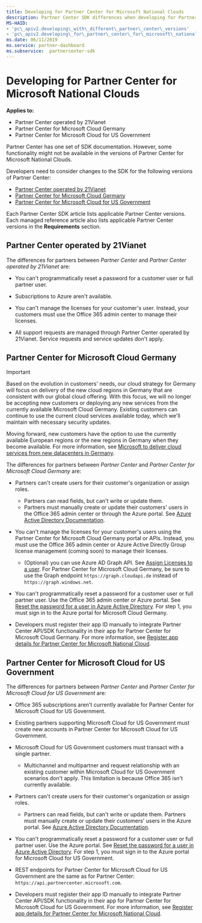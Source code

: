 ```yaml
---
title: Developing for Partner Center for Microsoft National Clouds
description: Partner Center SDK differences when developing for Partner Center for Microsoft National Clouds.
MS-HAID:
- 'pc\_apiv2.developing\_with\_different\_partner\_center\_versions'
- 'pc\_apiv2.developing\_for\_partner\_center\_for\_microsoft\_national\_cloud'
ms.date: 06/11/2019
ms.service: partner-dashboard
ms.subservice:  partnercenter-sdk
---
```


# Developing for Partner Center for Microsoft National Clouds

**Applies to:**

- Partner Center operated by 21Vianet
- Partner Center for Microsoft Cloud Germany
- Partner Center for Microsoft Cloud for US Government

Partner Center has one set of SDK documentation. However, some functionality might not be available in the versions of Partner Center for Microsoft National Clouds.

Developers need to consider changes to the SDK for the following versions of Partner Center:

- [Partner Center operated by 21Vianet](#partner-center-operated-by-21vianet)
- [Partner Center for Microsoft Cloud Germany](#partner-center-for-microsoft-cloud-germany)
- [Partner Center for Microsoft Cloud for US Government](#partner-center-for-microsoft-cloud-for-us-government)

Each Partner Center SDK article lists applicable Partner Center versions. Each managed reference article also lists applicable Partner Center versions in the **Requirements** section.

## Partner Center operated by 21Vianet

The differences for partners between *Partner Center* and *Partner Center operated by 21Vianet* are:

- You can't programmatically reset a password for a customer user or full partner user.

- Subscriptions to Azure aren't available.

- You can't manage the licenses for your customer's user. Instead, your customers must use the Office 365 admin center to manage their licenses.

- All support requests are managed through Partner Center operated by 21Vianet. Service requests and service updates don't apply.

## Partner Center for Microsoft Cloud Germany

> [!IMPORTANT]
> Based on the evolution in customers' needs, our cloud strategy for Germany will focus on delivery of the new cloud regions in Germany that are consistent with our global cloud offering. With this focus, we will no longer be accepting new customers or deploying any new services from the currently available Microsoft Cloud Germany. Existing customers can continue to use the current cloud services available today, which we'll maintain with necessary security updates.
>
> Moving forward, new customers have the option to use the currently available European regions or the new regions in Germany when they become available. For more information, see [Microsoft to deliver cloud services from new datacenters in Germany](https://news.microsoft.com/europe/2018/08/31/microsoft-to-deliver-cloud-services-from-new-datacentres-in-germany-in-2019-to-meet-evolving-customer-needs/).

The differences for partners between *Partner Center* and *Partner Center for Microsoft Cloud Germany* are:

- Partners can't create users for their customer's organization or assign roles.
  - Partners can read fields, but can't write or update them.
  - Partners must manually create or update their customers' users in the Office 365 admin center or through the Azure portal. See [Azure Active Directory Documentation](/azure/active-directory/).

- You can't manage the licenses for your customer's users using the Partner Center for Microsoft Cloud Germany portal or APIs. Instead, you must use the Office 365 admin center or Azure Active Directly Group license management (coming soon) to manage their licenses.
  - (Optional) you can use Azure AD Graph API. See [Assign Licenses to a user](/graph/api/user-assignlicense). For Partner Center for Microsoft Cloud Germany, be sure to use the Graph endpoint `https://graph.cloudapi.de` instead of `https://graph.windows.net`.

- You can't programmatically reset a password for a customer user or full partner user. Use the Office 365 admin center or Azure portal. See [Reset the password for a user in Azure Active Directory](/azure/active-directory/fundamentals/active-directory-users-reset-password-azure-portal). For step 1, you must sign in to the Azure portal for Microsoft Cloud Germany.

- Developers must register their app ID manually to integrate Partner Center API/SDK functionality in their app for Partner Center for Microsoft Cloud Germany. For more information, see [Register app details for Partner Center for Microsoft National Cloud](create-apps-for-partner-center-for-microsoft-national-clouds.md).

## Partner Center for Microsoft Cloud for US Government

The differences for partners between *Partner Center* and *Partner Center for Microsoft Cloud for US Government* are:

- Office 365 subscriptions aren't currently available for Partner Center for Microsoft Cloud for US Government.

- Existing partners supporting Microsoft Cloud for US Government must create new accounts in Partner Center for Microsoft Cloud for US Government.

- Microsoft Cloud for US Government customers must transact with a single partner.
  - Multichannel and multipartner and request relationship with an existing customer within Microsoft Cloud for US Government scenarios don't apply. This limitation is because Office 365 isn't currently available.

- Partners can't create users for their customer's organization or assign roles.
  - Partners can read fields, but can't write or update them. Partners must manually create or update their customers' users in the Azure portal. See [Azure Active Directory Documentation](/azure/active-directory/).

- You can't programmatically reset a password for a customer user or full partner user. Use the Azure portal. See [Reset the password for a user in Azure Active Directory](/azure/active-directory/active-directory-users-reset-password-azure-portal). For step 1, you must sign in to the Azure portal for Microsoft Cloud for US Government.

- REST endpoints for Partner Center for Microsoft Cloud for US Government are the same as for Partner Center: `https://api.partnercenter.microsoft.com`.

- Developers must register their app ID manually to integrate Partner Center API/SDK functionality in their app for Partner Center for Microsoft Cloud for US Government. For more information, see [Register app details for Partner Center for Microsoft National Cloud](create-apps-for-partner-center-for-microsoft-national-clouds.md).
